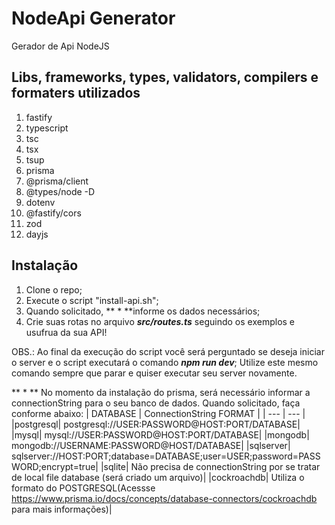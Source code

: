 # NodeApi Generator
Gerador de Api NodeJS


## Libs, frameworks, types, validators, compilers e formaters utilizados

1. fastify
2. typescript
3. tsc
4. tsx
5. tsup
6. prisma
7. @prisma/client
8. @types/node -D
9. dotenv
10. @fastify/cors
11. zod
12. dayjs


## Instalação

1. Clone o repo;
2. Execute o script "install-api.sh";
3. Quando solicitado, ** * **informe os dados necessários;
4. Crie suas rotas no arquivo **_src/routes.ts_** seguindo os exemplos e usufrua da sua API!

OBS.: 
    Ao final da execução do script você será perguntado se deseja iniciar o server e o script executará o comando **_npm run dev_**;
    Utilize este mesmo comando sempre que parar e quiser executar seu server novamente.


** * ** No momento da instalação do prisma, será necessário informar a connectionString para o seu banco de dados. Quando solicitado, faça conforme abaixo:
| DATABASE | ConnectionString FORMAT |
| --- | --- |
|postgresql| postgresql://USER:PASSWORD@HOST:PORT/DATABASE|
|mysql| mysql://USER:PASSWORD@HOST:PORT/DATABASE|
|mongodb| mongodb://USERNAME:PASSWORD@HOST/DATABASE|
|sqlserver| sqlserver://HOST:PORT;database=DATABASE;user=USER;password=PASSWORD;encrypt=true|
|sqlite| Não precisa de connectionString por se tratar de local file database (será criado um arquivo)|
|cockroachdb| Utiliza o formato do POSTGRESQL(Acessse https://www.prisma.io/docs/concepts/database-connectors/cockroachdb para mais informações)|
 